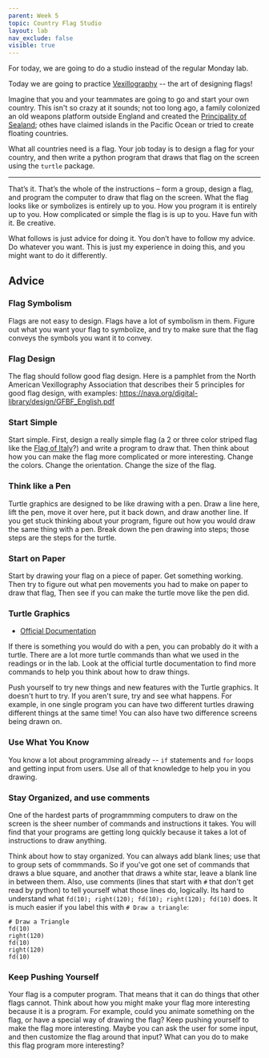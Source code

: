 ```yaml
---
parent: Week 5
topic: Country Flag Studio
layout: lab
nav_exclude: false
visible: true
---
```


For today, we are going to do a studio instead of the regular Monday lab.

Today we are going to practice [Vexillography](https://en.wikipedia.org/wiki/Vexillography) -- the art of designing flags!

Imagine that you and your teammates are going to go and start your own country.  This isn't so crazy at it sounds; not
too long ago, a family colonized an old weapons platform outside England and created the [Principality of
Sealand](https://en.wikipedia.org/wiki/Principality_of_Sealand); othes have claimed islands in the Pacific Ocean or
tried to create floating countries.

What all countries need is a flag. Your job today is to design a flag for your country, and then write a python
program that draws that flag on the screen using the `turtle` package.  

---

That’s it. That’s the whole of the instructions – form a group, design a flag, and program the computer to draw that
flag on the screen. What the flag looks like or symbolizes is entirely up to you. How you program it is entirely
up to you. How complicated or simple the flag is is up to you. Have fun with it. Be creative.

What follows is just advice for doing it. You don’t have to follow my advice. Do whatever you want. This is just my
experience in doing this, and you might want to do it differently.

## Advice

### Flag Symbolism

Flags are not easy to design.  Flags have a lot of symbolism in them.  Figure out what you want your flag to symbolize,
and try to make sure that the flag conveys the symbols you want it to convey.

### Flag Design

The flag should follow good flag design.  Here is a pamphlet from the North American Vexillography Association that
describes their 5 principles for good flag design, with examples: <https://nava.org/digital-library/design/GFBF_English.pdf>

### Start Simple

Start simple.  First, design a really simple flag (a 2 or three color striped flag like the [Flag of
Italy](https://en.wikipedia.org/wiki/Flag_of_Italy)?) and write a program to draw that.  Then think about how you can
make the flag more complicated or more interesting.  Change the colors.  Change the orientation.  Change the size of the
flag.

### Think like a Pen

Turtle graphics are designed to be like drawing with a pen.  Draw a line here, lift the pen, move it over here, put it
back down, and draw another line. If you get stuck thinking about your program, figure out how you would draw the same
thing with a pen.  Break down the pen drawing into steps; those steps are the steps for the turtle.

### Start on Paper

Start by drawing your flag on a piece of paper. Get something working.  Then try to figure out what pen movements you
had to make on paper to draw that flag,  Then see if you can make the turtle move like the pen did.


### Turtle Graphics

* [Official Documentation](https://docs.python.org/3/library/turtle.html)

If there is something you would do with a pen, you can probably do it with a turtle.  There are a lot more turtle
commands than what we used in the readings or in the lab.  Look at the official turtle documentation to find more
commands to help you think about how to draw things.  

Push yourself to try new things and new features with the Turtle graphics.  It doesn't hurt to try.  If you aren't sure,
try and see what happens.  For example, in one single program you can have two different turtles drawing different
things at the same time!  You can also have two difference screens being drawn on.    

### Use What You Know

You know a lot about programming already -- `if` statements and `for` loops and getting input from users.   Use all of
that knowledge to help you in you drawing.

### Stay Organized, and use comments

One of the hardest parts of programmming computers to draw on the screen is the sheer number of commands and
instructions it takes.  You will find that your programs are getting long quickly because it takes a lot of instructions
to draw anything.

Think about how to stay organized.  You can always add blank lines; use that to group sets of commmands.  So if you've
got one set of commands that draws a blue square, and another that draws a white star, leave a blank line in between
them.  Also, use comments (lines that start with `#` that don't get read by python) to tell yourself what those lines
do, logically.   Its hard to understand what `fd(10); right(120); fd(10); right(120); fd(10)` does.  It is much easier
if you label this with `# Draw a triangle`:

```
# Draw a Triangle
fd(10)
right(120)
fd(10)
right(120)
fd(10)
```


### Keep Pushing Yourself

Your flag is a computer program.  That means that it can do things that other flags cannot.  Think about how you might
make your flag more interesting because it is a program. For example, could you animate something on the flag, or have a
special way of drawing the flag? Keep pushing yourself to make the flag more interesting.   Maybe you can ask the user
for some input, and then customize the flag around that input?  What can you do to make this flag program more interesting?



